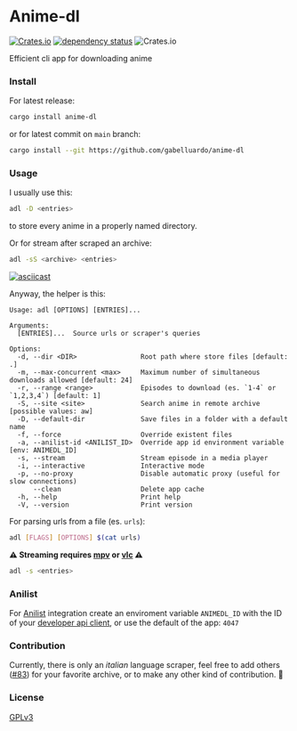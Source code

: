 # Anime-dl

[![Crates.io](https://img.shields.io/crates/v/anime-dl?color=orange)](https://crates.io/crates/anime-dl)
[![dependency status](https://deps.rs/repo/github/gabelluardo/anime-dl/status.svg)](https://deps.rs/crate/anime-dl)
![Crates.io](https://img.shields.io/crates/l/anime-dl)


Efficient cli app for downloading anime

### Install

For latest release:

``` sh
cargo install anime-dl
```

or for latest commit on `main` branch:

``` sh
cargo install --git https://github.com/gabelluardo/anime-dl
```

### Usage

I usually use this:

``` sh
adl -D <entries>
```

to store every anime in a properly named directory.  

Or for stream after scraped an archive:

``` sh
adl -sS <archive> <entries>
```

[![asciicast](https://asciinema.org/a/392118.svg)](https://asciinema.org/a/392118)

Anyway, the helper is this: 

```
Usage: adl [OPTIONS] [ENTRIES]...

Arguments:
  [ENTRIES]...  Source urls or scraper's queries

Options:
  -d, --dir <DIR>                Root path where store files [default: .]
  -m, --max-concurrent <max>     Maximum number of simultaneous downloads allowed [default: 24]
  -r, --range <range>            Episodes to download (es. `1-4` or `1,2,3,4`) [default: 1]
  -S, --site <site>              Search anime in remote archive [possible values: aw]
  -D, --default-dir              Save files in a folder with a default name
  -f, --force                    Override existent files
  -a, --anilist-id <ANILIST_ID>  Override app id environment variable [env: ANIMEDL_ID]
  -s, --stream                   Stream episode in a media player
  -i, --interactive              Interactive mode
  -p, --no-proxy                 Disable automatic proxy (useful for slow connections)
      --clean                    Delete app cache
  -h, --help                     Print help
  -V, --version                  Print version
```

For parsing urls from a file (es. `urls`):

``` sh
adl [FLAGS] [OPTIONS] $(cat urls)
```

**⚠️ Streaming requires [mpv](https://mpv.io/) or [vlc](https://www.videolan.org/vlc/) ⚠️**

``` sh
adl -s <entries>
```

### Anilist 

For [Anilist](https://anilist.co) integration create an enviroment variable 
`ANIMEDL_ID` with the ID of your [developer api client](https://anilist.co/settings/developer), 
or use the default of the app: `4047`


### Contribution 

Currently, there is only an _italian_ language scraper, feel free to add others ([#83](https://github.com/gabelluardo/anime-dl/issues/83)) for your favorite archive, or to make any other kind of contribution. 💪

### License

[GPLv3](LICENSE)
